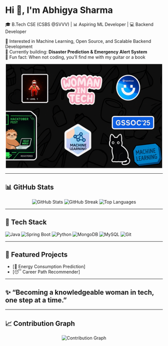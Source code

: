# Hi 👋, I'm Abhigya Sharma  

🎓 B.Tech CSE (CSBS @SVVV) | 📊 Aspiring ML Developer | 💻 Backend Developer  

👀 Interested in Machine Learning, Open Source, and Scalable Backend Development  
🌱 Currently building: **Disaster Prediction & Emergency Alert System**  
🎸 Fun fact: When not coding, you’ll find me with my guitar or a book


<p align="center">
  <img src="badge image.png" width="500"/>
</p>

---

## 📊 GitHub Stats

<p align="center">
  <img src="https://github-readme-stats.vercel.app/api?username=abhigyaabs2&show_icons=true&count_private=true&theme=radical" alt="GitHub Stats" />
  <img src="https://github-readme-streak-stats.herokuapp.com?user=abhigyaabs2&theme=radical&hide_border=true" alt="GitHub Streak" />
  <img src="https://github-readme-stats.vercel.app/api/top-langs/?username=abhigyaabs2&layout=compact&theme=radical" alt="Top Languages" />
</p>


---

## 🔧 Tech Stack
![Java](https://img.shields.io/badge/Java-orange?logo=java)
![Spring Boot](https://img.shields.io/badge/SpringBoot-darkgreen?logo=springboot)
![Python](https://img.shields.io/badge/Python-blue?logo=python)
![MongoDB](https://img.shields.io/badge/MongoDB-darkgreen?logo=mongodb)
![MySQL](https://img.shields.io/badge/MySQL-blue?logo=mysql)
![Git](https://img.shields.io/badge/Git-black?logo=git)

---

## 🚀 Featured Projects
- [🚨 Energy Consumption Prediction]
- [😴 Career Path Recommender]

---

## ✨ “Becoming a knowledgeable woman in tech, one step at a time.”  

---

## 📈 Contribution Graph
<p align="center">
  <img src="https://github-readme-activity-graph.vercel.app/graph?username=abhigyaabs2&theme=react-dark&hide_border=true" alt="Contribution Graph" />
</p>






